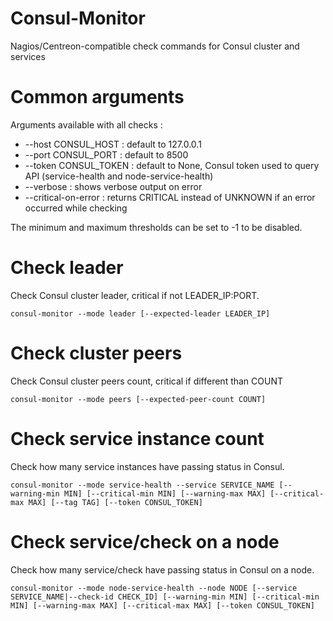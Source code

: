 # Consul-Monitor

Nagios/Centreon-compatible check commands for Consul cluster and services


# Common arguments

Arguments available with all checks :

* --host CONSUL_HOST : default to 127.0.0.1
* --port CONSUL_PORT : default to 8500
* --token CONSUL_TOKEN : default to None, Consul token used to query API (service-health and node-service-health)
* --verbose : shows verbose output on error
* --critical-on-error : returns CRITICAL instead of UNKNOWN if an error occurred while checking

The minimum and maximum thresholds can be set to -1 to be disabled.

# Check leader

Check Consul cluster leader, critical if not LEADER_IP:PORT.

```shell
consul-monitor --mode leader [--expected-leader LEADER_IP]
```

# Check cluster peers

Check Consul cluster peers count, critical if different than COUNT

```shell
consul-monitor --mode peers [--expected-peer-count COUNT]
```

# Check service instance count

Check how many service instances have passing status in Consul.

```shell
consul-monitor --mode service-health --service SERVICE_NAME [--warning-min MIN] [--critical-min MIN] [--warning-max MAX] [--critical-max MAX] [--tag TAG] [--token CONSUL_TOKEN]
```

# Check service/check on a node

Check how many service/check have passing status in Consul on a node.

```shell
consul-monitor --mode node-service-health --node NODE [--service SERVICE_NAME|--check-id CHECK_ID] [--warning-min MIN] [--critical-min MIN] [--warning-max MAX] [--critical-max MAX] [--token CONSUL_TOKEN]
```
